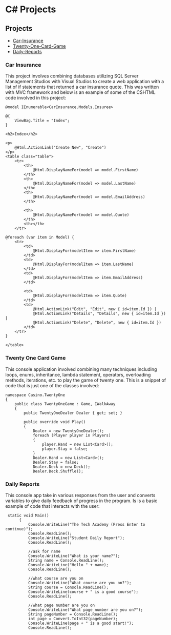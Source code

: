 # C# Projects

## Projects 

* [Car-Insurance](#car-insurance) 
* [Twenty-One-Card-Game](#twenty-one-card-game)
* [Daily-Reports](#daily-reports)


### Car Insurance
This project involves combining databases utilizing SQL Server Management Studios with Visual Studios to create a web application with a list of if statements that returned a car insurance quote. This was written with MVC framework and below is an example of some of the CSHTML code involved in this project:

    @model IEnumerable<CarInsurance.Models.Insuree>

    @{
        ViewBag.Title = "Index";
    }

    <h2>Index</h2>

    <p>
        @Html.ActionLink("Create New", "Create")
    </p>
    <table class="table">
        <tr>
            <th>
                @Html.DisplayNameFor(model => model.FirstName)
            </th>
            <th>
                @Html.DisplayNameFor(model => model.LastName)
            </th>
            <th>
                @Html.DisplayNameFor(model => model.EmailAddress)
            </th>

            <th>
                @Html.DisplayNameFor(model => model.Quote)
            </th>
            <th></th>
        </tr>

    @foreach (var item in Model) {
        <tr>
            <td>
                @Html.DisplayFor(modelItem => item.FirstName)
            </td>
            <td>
                @Html.DisplayFor(modelItem => item.LastName)
            </td>
            <td>
                @Html.DisplayFor(modelItem => item.EmailAddress)
            </td>

            <td>
                @Html.DisplayFor(modelItem => item.Quote)
            </td>
            <td>
                @Html.ActionLink("Edit", "Edit", new { id=item.Id }) |
                @Html.ActionLink("Details", "Details", new { id=item.Id }) |
                @Html.ActionLink("Delete", "Delete", new { id=item.Id })
            </td>
        </tr>
    }

    </table>



### Twenty One Card Game
This console application involved combining many techniques including loops, enums, inheritance, lambda statement, operators, overloading methods, iterations, etc. to play the game of twenty one. This is a snippet of code that is just one of the classes involved:

    namespace Casino.TwentyOne
    {
        public class TwentyOneGame : Game, IWalkAway
        {
            public TwentyOneDealer Dealer { get; set; }

            public override void Play()
            {
                Dealer = new TwentyOneDealer();
                foreach (Player player in Players)
                {
                    player.Hand = new List<Card>();
                    player.Stay = false;
                }
                Dealer.Hand = new List<Card>();
                Dealer.Stay = false;
                Dealer.Deck = new Deck();
                Dealer.Deck.Shuffle();


### Daily Reports
This console app take in various responses from the user and converts variables to give daily feedback of progress in the program. Is is a basic example of code that interacts with the user:

     static void Main()
          {
              Console.WriteLine("The Tech Academy (Press Enter to continue)");
              Console.ReadLine();
              Console.WriteLine("Student Daily Report");
              Console.ReadLine();

              //ask for name
              Console.WriteLine("What is your name?");
              String name = Console.ReadLine();
              Console.WriteLine("Hello " + name);
              Console.ReadLine();

              //what course are you on
              Console.WriteLine("What course are you on?");
              String course = Console.ReadLine();
              Console.WriteLine(course + " is a good course");
              Console.ReadLine();

              //what page number are you on
              Console.WriteLine("What page number are you on?");
              String pageNumber = Console.ReadLine();
              int page = Convert.ToInt32(pageNumber);
              Console.WriteLine(page + " is a good start!");
              Console.ReadLine();


